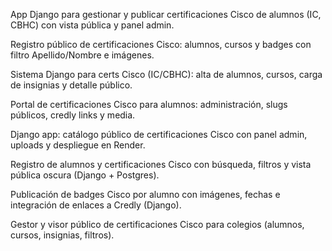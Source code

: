 App Django para gestionar y publicar certificaciones Cisco de alumnos (IC, CBHC) con vista pública y panel admin.

Registro público de certificaciones Cisco: alumnos, cursos y badges con filtro Apellido/Nombre e imágenes.

Sistema Django para certs Cisco (IC/CBHC): alta de alumnos, cursos, carga de insignias y detalle público.

Portal de certificaciones Cisco para alumnos: administración, slugs públicos, credly links y media.

Django app: catálogo público de certificaciones Cisco con panel admin, uploads y despliegue en Render.

Registro de alumnos y certificaciones Cisco con búsqueda, filtros y vista pública oscura (Django + Postgres).

Publicación de badges Cisco por alumno con imágenes, fechas e integración de enlaces a Credly (Django).

Gestor y visor público de certificaciones Cisco para colegios (alumnos, cursos, insignias, filtros).
